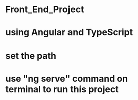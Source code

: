 # Front_End_Project
# using Angular and TypeScript
# set the path
# use "ng serve" command on terminal to run this project 
